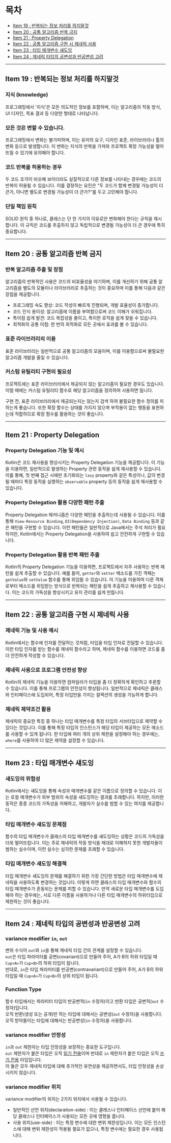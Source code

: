 # 목차

- [Item 19 : 반복되는 정보 처리를 하지말것](#item-19--do-not-repeat-knowledge)
- [Item 20 : 공통 알고리즘 반복 금지](#item-20--공통-알고리즘-반복-금지)
- [Item 21 : Property Delegation](#item-21--property-delegation)
- [Item 22 : 공통 알고리즘 구현 시 제네릭 사용](#item-22--공통-알고리즘-구현-시-제네릭-사용)
- [Item 23 : 타입 매개변수 섀도잉](#item-23--타입-매개변수-섀도잉)
- [Item 24 : 제네릭 타입의 공변성과 반공변성 고려](#item-24--제네릭-타입의-공변성과-반공변성-고려)

---

## Item 19 : 반복되는 정보 처리를 하지말것

### 지식 (knowledge)

프로그래밍에서 '지식'은 모든 의도적인 정보를 포함하며, 이는 알고리즘의 작동 방식, UI 디자인, 목표 결과 등 다양한 형태로 나타납니다.

### 모든 것은 변할 수 있습니다.

프로그래밍에서 변화는 불가피하며, 이는 유저의 요구, 디자인 표준, 라이브러리나 툴의 변화 등으로 발생합니다.
이 변화는 지식의 반복을 가져와 프로젝트 확장 가능성을 떨어뜨릴 수 있기에 유의해야 합니다.

### 코드 반복을 허용하는 경우

두 코드 조각이 비슷해 보이더라도 실질적으로 다른 정보를 나타내는 경우에는 코드의 반복이 허용될 수 있습니다.
이를 결정하는 요인은 "두 코드가 함께 변경될 가능성이 더 큰가, 아니면 별도로 변경될 가능성이 더 큰가?"를 두고 고민해야 합니다.

### 단일 책임 원칙

SOLID 원칙 중 하나로, 클래스는 단 한 가지의 이유로만 변화해야 한다는 규칙을 제시합니다.
이 규칙은 코드를 추출하지 않고 독립적으로 변경될 가능성이 더 큰 경우에 특히 중요합니다.

---

## Item 20 : 공통 알고리즘 반복 금지

### 반복 알고리즘 추출 및 장점

알고리즘의 반복적인 사용은 코드의 비효율성을 야기하며, 이를 개선하기 위해 공통 알고리즘을 별도의 모듈이나 라이브러리로 추출하는 것이 중요하며 이를 통해 다음과 같은 장점을 제공합니다.

- 프로그래밍 속도 향상: 코드 작성이 빠르게 진행되며, 개발 효율성이 증가합니다.
- 코드 인식 용이성: 알고리즘에 이름을 부여함으로써 코드 이해가 쉬워집니다.
- 특이점 쉽게 발견: 코드 복잡성을 줄이고, 특이한 로직을 쉽게 찾을 수 있습니다.
- 최적화의 공통 이점: 한 번의 최적화로 모든 곳에서 효과를 볼 수 있습니다.

### 표준 라이브러리의 이용

표준 라이브러리는 일반적으로 공통 알고리즘의 모음이며, 이를 이용함으로써 불필요한 알고리즘 개발을 줄일 수 있습니다.

### 커스텀 유틸리티 구현의 필요성

프로젝트에는 표준 라이브러리에서 제공되지 않는 알고리즘이 필요한 경우도 있습니다.
이럴 때에는 커스텀 유틸리티 함수로 해당 알고리즘을 정의하여 사용하면 됩니다.

구현 전, 표준 라이브러리에서 제공되는지는 않는지 검색 하여 불필요한 함수 정의를 피하는게 좋습니다.
또한 확장 함수는 상태를 가지지 않으며 부작용이 없는 행동을 표현하는데 적합하므로 확장 함수를 활용하는 것이 좋습니다.

---

## Item 21 : Property Delegation

### Property Delegation 기능 및 예시

Kotlin은 코드 재사용을 향상시키는 Property Delegation 기능을 제공합니다. 이 기능을 이용하면, 일반적으로 발생하는 Property 관련 동작을 쉽게 재사용할 수 있습니다.
이를 통해, 첫 번째 접근 시에만 초기화되는 `lazy` property와 같은 특성이나, 값이 변경될 때마다 특정 동작을 실행하는 `observable` property 등의 동작을 쉽게 재사용할 수 있습니다.

### Property Delegation 활용 다양한 패턴 추출

Property Delegation 메커니즘은 다양한 패턴을 추출하는데 사용될 수 있습니다. 이를
통해 `View-Resource Binding`, `DI(Dependency Injection)`, `Data Binding` 등과 같은 패턴을 구현할 수 있습니다.
이런 패턴들은 일반적으로 Java에서는 주석 처리가 필요하지만, Kotlin에서는 Property Delegation을 사용하여 쉽고 안전하게 구현할 수 있습니다.

### Property Delegation 활용 반복 패턴 추출

Kotlin의 Property Delegation 기능을 이용하면, 프로젝트에서 자주 사용하는 반복 패턴을 쉽게 추출할 수 있습니다.
예를 들어, `getter`와 `setter` 메소드를 가진 객체는 `getValue`와 `setValue` 함수를 통해 위임될 수 있습니다.
이 기능을 이용하여 다른 객체로부터 메소드를 위임받는 방식으로 반복되는 패턴을 쉽게 추출하고 재사용할 수 있습니다.
이는 코드의 가독성을 향상시키고 유지 관리를 쉽게 만듭니다.

---

## Item 22 : 공통 알고리즘 구현 시 제네릭 사용

### 제네릭 기능 및 사용 예시

Kotlin에서는 함수에 인자를 전달하는 것처럼, 타입을 타입 인자로 전달할 수 있습니다.
이런 타입 인자를 받는 함수를 제네릭 함수라고 하며, 제네릭 함수를 이용하면 코드를 좀 더 안전하게 작성할 수 있습니다.

### 제네릭 사용으로 프로그램 안전성 향상

Kotlin의 제네릭 기능을 이용하면 컴파일러가 타입을 좀 더 정확하게 확인하고 추론할 수 있습니다.
이를 통해 프로그램의 안전성이 향상됩니다. 일반적으로 제네릭은 클래스와 인터페이스에 도입되어, 특정 타입만을 가지는 컬렉션의 생성을 가능하게 합니다.

### 제네릭 제약조건 활용

제네릭의 중요한 특징 중 하나는 타입 매개변수를 특정 타입의 서브타입으로 제약할 수 있다는 것입니다.
이를 통해 특정 타입의 인스턴스가 해당 타입이 제공하는 모든 메소드를 사용할 수 있게 됩니다.
한 타입에 여러 개의 상위 제한을 설정해야 하는 경우에는, `where`를 사용하여 더 많은 제약을 설정할 수 있습니다.

---

## Item 23 : 타입 매개변수 섀도잉

### 섀도잉의 위험성

Kotlin에서는 섀도잉을 통해 속성과 매개변수를 같은 이름으로 정의할 수 있습니다.
이는 로컬 매개변수가 외부 범위의 속성을 섀도잉하는 결과를 초래합니다.
하지만, 이러한 동작은 종종 코드의 가독성을 저해하고, 개발자가 실수를 범할 수 있는 여지를 제공합니다.

### 타입 매개변수 섀도잉 문제점

함수의 타입 매개변수가 클래스의 타입 매개변수를 섀도잉하는 상황은 코드의 가독성을 더욱 떨어뜨립니다.
이는 주로 제네릭의 작동 방식을 제대로 이해하지 못한 개발자들이 범하는 실수이며, 이런 실수는 심각한 문제를 초래할 수 있습니다.

### 타입 매개변수 섀도잉 해결책

타입 매개변수 섀도잉의 문제를 해결하기 위한 가장 간단한 방법은 타입 매개변수에 제네릭을 사용하도록 변경하는 것입니다.
이렇게 하면 클래스의 타입 매개변수와 함수의 타입 매개변수가 혼동되는 문제를 피할 수 있습니다.
만약 새로운 타입 매개변수를 도입해야 하는 경우에는, 서로 다른 이름을 사용하거나 다른 타입 매개변수의 하위타입으로 제한하는 것이 좋습니다.

---

## Item 24 : 제네릭 타입의 공변성과 반공변성 고려

### variance modifier `in`, `out`

변위 수식어 `out`와 `in`을 통해 제네릭 타입 간의 관계를 설정할 수 있습니다.  
`out`은 타입 파라미터를 공변(covariant)으로 만들어 주어, A가 B의 하위 타입일 때 `Cup<A>`가 `Cup<B>`의 하위 타입이 됩니다.  
반대로, `in`은 타입 파라미터를 반공변(contravariant)으로 만들어 주어, A가 B의 하위 타입일 때 `Cup<A>`가 `Cup<B>`의 상위 타입이 됩니다.

### Function Type

함수 타입에서는 파라미터 타입이 반공변적(`in` 수정자)이고 반환 타입은 공변적(`out` 수정자)입니다.  
오직 반환(생성 또는 공개)만 하는 타입에 대해서는 공변성(`out` 수정자)을 사용합니다.  
오직 받아들이는 타입에 대해서는 반공변성(`in` 수정자)을 사용합니다.

### variance modifier 안정성

`in`과 `out` 제한자는 타입 안정성을 보장하는 중요한 도구입니다.  
`out` 제한자가 붙은 타입은 오직 [읽기 전용](../용어.md#in-positions)이며 반대로 `in` 제한자가 붙은 타입은 오직 [쓰기 전용](../용어.md#out-positions) 타입입니다.  
이 둘은 모두 제네릭 타입에 대해 추가적인 유연성을 제공하면서도, 타입 안정성을 손상시키지 않습니다.

### variance modifier 위치

variance modifier의 위치는 2가지 위치에서 사용될 수 있습니다.

- 일반적인 선언 위치(declaration-side) : 이는 클래스나 인터페이스 선언에 붙어 해당 클래스나 인터페이스가 사용되는 모든 곳에 영향을 줍니다.
- 사용 위치(use-side) : 이는 특정 변수에 대한 변위 제한성입니다. 이는 모든 인스턴스에 대해 변위 제한성이 적용될 필요가 없으나, 특정 변수에는 필요한 경우 사용됩니다.

